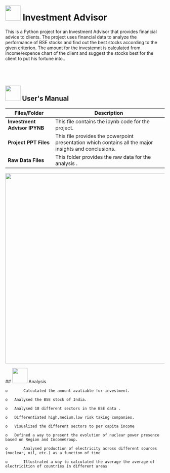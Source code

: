 #
# <img src= "https://www.stockbasket.com/blog/wp-content/uploads/2020/09/Investment-advisor-1.jpg" width="48" height="48"> **Investment Advisor**


This is a Python project for an Investment Advisor that provides financial advice to clients. The project uses financial data to analyze the performance  of BSE stocks and find out the best stocks according to the given criterion. The amount for the investemnt is calculated from income/expence chart of the client and suggest the stocks best for the client to put his fortune into..



<br>
<br>
<!-- <p align="center"><a><img src="https://forthebadge.com/images/badges/built-with-love.svg"><img src="https://user-images.githubusercontent.com/106439762/181936448-9314e858-4251-46d6-b4d1-35a4c29e9c19.svg"><img src="https://forthebadge.com/images/badges/made-with-python.svg"></a></p> -->

##  <img src="https://user-images.githubusercontent.com/106439762/181935629-b3c47bd3-77fb-4431-a11c-ff8ba0942b63.gif" width="48" height="48"> **User's Manual**
| Files/Folder| Description |
| ------------- | ------------- |
| **Investment Advisor IPYNB** | This file contains the ipynb code for the  project. |
| **Project PPT Files**  | This file provides the powerpoint presentation which contains all the major insights and conclusions.  |
| **Raw Data Files**  | This folder provides the raw data for the analysis .  |




<p align="center"><img src="https://genhq.com/wp-content/uploads/2018/03/MillennialsFinacialAdvising.gif" width="600" ></p>
##  <img src=https://user-images.githubusercontent.com/106439762/178428775-03d67679-9aa4-4b08-91e9-6eb6ed8faf66.gif  width="48" height="48"> Analysis

    o       Calculated the amount avaliable for investment. 
    
    o	Analysed the BSE stock of India.
     
    o	Analysed 18 different sectors in the BSE data .
  
    o	Differentiated high,medium,low risk taking companies. 
    
    o	Visualized the different sectors to per capita income

    o	Defined a way to present the evolution of nuclear power presence based on Region and IncomeGroup.
    
    o       Analysed production of electricity across different sources (nuclear, oil, etc.) as a function of time
    
    o       Illustrated a way to calculated the average the average of electricition of countries in different areas
